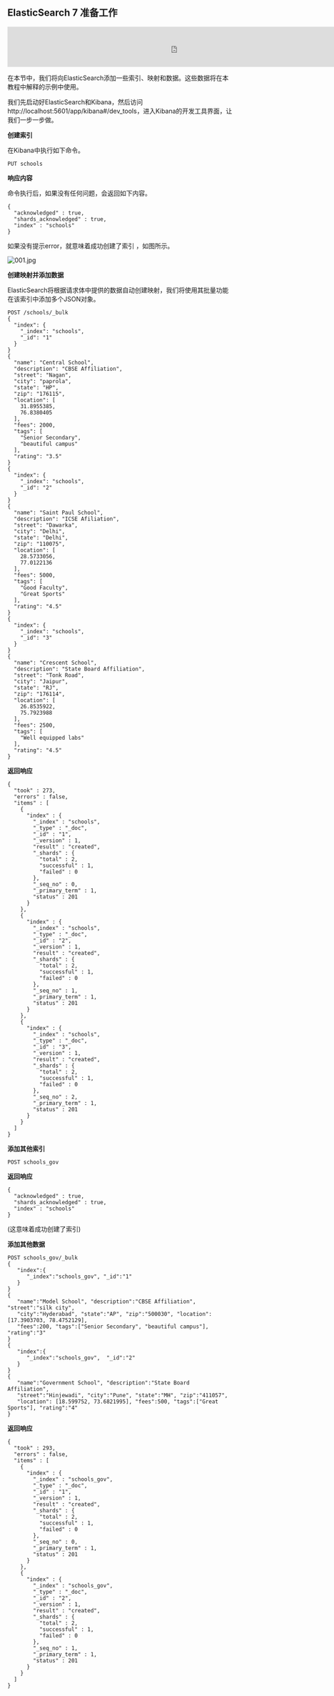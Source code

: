 ## ElasticSearch 7 准备工作

<iframe id="iframeu4097238_0" name="iframeu4097238_0" src="https://pos.baidu.com/wcam?conwid=760&amp;conhei=90&amp;rdid=4097238&amp;dc=3&amp;di=u4097238&amp;s1=2468150391&amp;s2=737325111&amp;dri=0&amp;dis=0&amp;dai=2&amp;ps=230x654&amp;enu=encoding&amp;exps=110261,110252,110011&amp;ant=0&amp;aa=1&amp;psi=6429a92fee86e9bf&amp;dcb=___adblockplus_&amp;dtm=HTML_POST&amp;dvi=0.0&amp;dci=-1&amp;dpt=none&amp;tsr=0&amp;tpr=1634315153460&amp;ti=ElasticSearch%207%20%E5%87%86%E5%A4%87%E5%B7%A5%E4%BD%9C%2C%E5%AD%A6%E4%B9%A0ElasticSearch%207%20%E6%95%99%E7%A8%8B%2CElasticSearch%207%20%E6%9C%80%E6%96%B0&amp;ari=2&amp;ver=1012&amp;dbv=2&amp;drs=3&amp;pcs=1864x885&amp;pss=1864x5259&amp;cfv=0&amp;cpl=16&amp;chi=3&amp;cce=true&amp;cec=UTF-8&amp;tlm=1627002759&amp;prot=2&amp;rw=885&amp;ltu=https%3A%2F%2Fwww.kaifaxueyuan.com%2Fserver%2Felasticsearch7%2Felasticsearch-populate.html&amp;ltr=https%3A%2F%2Fwww.kaifaxueyuan.com%2Fserver%2Felasticsearch7%2Felasticsearch-installation.html&amp;ecd=1&amp;uc=1920x1032&amp;pis=-1x-1&amp;sr=1920x1080&amp;tcn=1634315153&amp;qn=c0ab48ad9bbcf2ab&amp;tt=1634315153448.43.43.44" width="760" height="90" scrolling="no" frameborder="0" style="box-sizing: border-box;"></iframe>



 在本节中，我们将向ElasticSearch添加一些索引、映射和数据。这些数据将在本教程中解释的示例中使用。

 我们先启动好ElasticSearch和Kibana，然后访问http://localhost:5601/app/kibana#/dev_tools，进入Kibana的开发工具界面，让我们一步一步做。

**创建索引**

 在Kibana中执行如下命令。

```
PUT schools
```

**响应内容**

 命令执行后，如果没有任何问题，会返回如下内容。

```
{
  "acknowledged" : true,
  "shards_acknowledged" : true,
  "index" : "schools"
}
```

 如果没有提示error，就意味着成功创建了索引 ，如图所示。

![001.jpg](MarkdownImages/1561142198159654490674.jpg)

**创建映射并添加数据**

 ElasticSearch将根据请求体中提供的数据自动创建映射，我们将使用其批量功能在该索引中添加多个JSON对象。

```
POST /schools/_bulk
{
  "index": {
    "_index": "schools",
    "_id": "1"
  }
}
{
  "name": "Central School",
  "description": "CBSE Affiliation",
  "street": "Nagan",
  "city": "paprola",
  "state": "HP",
  "zip": "176115",
  "location": [
    31.8955385,
    76.8380405
  ],
  "fees": 2000,
  "tags": [
    "Senior Secondary",
    "beautiful campus"
  ],
  "rating": "3.5"
}
{
  "index": {
    "_index": "schools",
    "_id": "2"
  }
}
{
  "name": "Saint Paul School",
  "description": "ICSE Afiliation",
  "street": "Dawarka",
  "city": "Delhi",
  "state": "Delhi",
  "zip": "110075",
  "location": [
    28.5733056,
    77.0122136
  ],
  "fees": 5000,
  "tags": [
    "Good Faculty",
    "Great Sports"
  ],
  "rating": "4.5"
}
{
  "index": {
    "_index": "schools",
    "_id": "3"
  }
}
{
  "name": "Crescent School",
  "description": "State Board Affiliation",
  "street": "Tonk Road",
  "city": "Jaipur",
  "state": "RJ",
  "zip": "176114",
  "location": [
    26.8535922,
    75.7923988
  ],
  "fees": 2500,
  "tags": [
    "Well equipped labs"
  ],
  "rating": "4.5"
}
```

**返回响应**

```
{
  "took" : 273,
  "errors" : false,
  "items" : [
    {
      "index" : {
        "_index" : "schools",
        "_type" : "_doc",
        "_id" : "1",
        "_version" : 1,
        "result" : "created",
        "_shards" : {
          "total" : 2,
          "successful" : 1,
          "failed" : 0
        },
        "_seq_no" : 0,
        "_primary_term" : 1,
        "status" : 201
      }
    },
    {
      "index" : {
        "_index" : "schools",
        "_type" : "_doc",
        "_id" : "2",
        "_version" : 1,
        "result" : "created",
        "_shards" : {
          "total" : 2,
          "successful" : 1,
          "failed" : 0
        },
        "_seq_no" : 1,
        "_primary_term" : 1,
        "status" : 201
      }
    },
    {
      "index" : {
        "_index" : "schools",
        "_type" : "_doc",
        "_id" : "3",
        "_version" : 1,
        "result" : "created",
        "_shards" : {
          "total" : 2,
          "successful" : 1,
          "failed" : 0
        },
        "_seq_no" : 2,
        "_primary_term" : 1,
        "status" : 201
      }
    }
  ]
}
```



**添加其他索引**

```
POST schools_gov
```

**返回响应**

```
{
  "acknowledged" : true,
  "shards_acknowledged" : true,
  "index" : "schools"
}
```

(这意味着成功创建了索引)

**添加其他数据**

```
POST schools_gov/_bulk
{
   "index":{
      "_index":"schools_gov", "_id":"1"
   }
}
{
   "name":"Model School", "description":"CBSE Affiliation", "street":"silk city",
   "city":"Hyderabad", "state":"AP", "zip":"500030", "location":[17.3903703, 78.4752129],
   "fees":200, "tags":["Senior Secondary", "beautiful campus"], "rating":"3"
}
{
   "index":{
      "_index":"schools_gov",  "_id":"2"
   }
}
{
   "name":"Government School", "description":"State Board Affiliation",
   "street":"Hinjewadi", "city":"Pune", "state":"MH", "zip":"411057",
   "location": [18.599752, 73.6821995], "fees":500, "tags":["Great Sports"], "rating":"4"
}
```

**返回响应**

```
{
  "took" : 293,
  "errors" : false,
  "items" : [
    {
      "index" : {
        "_index" : "schools_gov",
        "_type" : "_doc",
        "_id" : "1",
        "_version" : 1,
        "result" : "created",
        "_shards" : {
          "total" : 2,
          "successful" : 1,
          "failed" : 0
        },
        "_seq_no" : 0,
        "_primary_term" : 1,
        "status" : 201
      }
    },
    {
      "index" : {
        "_index" : "schools_gov",
        "_type" : "_doc",
        "_id" : "2",
        "_version" : 1,
        "result" : "created",
        "_shards" : {
          "total" : 2,
          "successful" : 1,
          "failed" : 0
        },
        "_seq_no" : 1,
        "_primary_term" : 1,
        "status" : 201
      }
    }
  ]
}
```